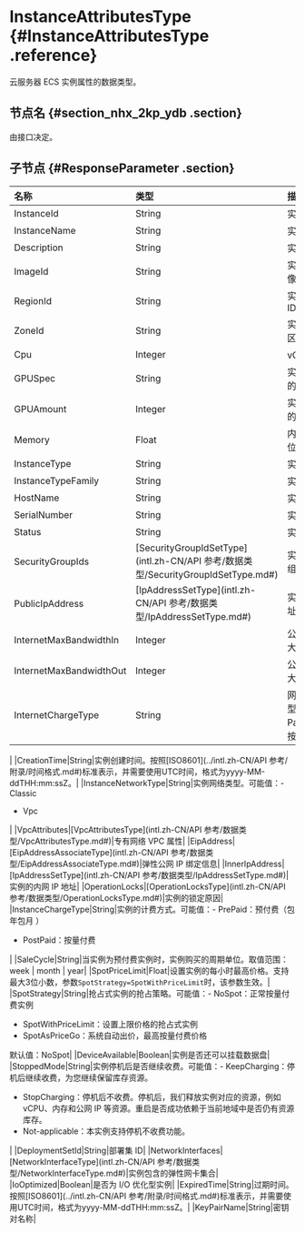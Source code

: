 # InstanceAttributesType {#InstanceAttributesType .reference}

云服务器 ECS 实例属性的数据类型。

## 节点名 {#section_nhx_2kp_ydb .section}

由接口决定。

## 子节点 {#ResponseParameter .section}

|名称|类型|描述|
|:-|:-|:-|
|InstanceId|String|实例 ID|
|InstanceName|String|实例名称|
|Description|String|实例描述|
|ImageId|String|实例运行的镜像 ID|
|RegionId|String|实例所属地域 ID|
|ZoneId|String|实例所属可用区|
|Cpu|Integer|vCPU 核数|
|GPUSpec|String|实例规格附带的 GPU 类型|
|GPUAmount|Integer|实例规格附带的 GPU 数量|
|Memory|Float|内存大小，单位 GiB|
|InstanceType|String|实例资源规格|
|InstanceTypeFamily|String|实例规格族|
|HostName|String|实例主机名|
|SerialNumber|String|实例序列号|
|Status|String|实例状态|
|SecurityGroupIds|[SecurityGroupIdSetType](intl.zh-CN/API 参考/数据类型/SecurityGroupIdSetType.md#)|实例所属安全组集合|
|PublicIpAddress|[IpAddressSetType](intl.zh-CN/API 参考/数据类型/IpAddressSetType.md#)|实例公网 IP 地址|
|InternetMaxBandwidthIn|Integer|公网入带宽最大值|
|InternetMaxBandwidthOut|Integer|公网出带宽最大值|
|InternetChargeType|String|网络计费类型。可能值：-   PayByTraffic：按流量计费

|
|CreationTime|String|实例创建时间。按照[ISO8601](../intl.zh-CN/API 参考/附录/时间格式.md#)标准表示，并需要使用UTC时间，格式为yyyy-MM-ddTHH:mm:ssZ。|
|InstanceNetworkType|String|实例网络类型。可能值：-   Classic
-   Vpc

|
|VpcAttributes|[VpcAttributesType](intl.zh-CN/API 参考/数据类型/VpcAttributesType.md#)|专有网络 VPC 属性|
|EipAddress|[EipAddressAssociateType](intl.zh-CN/API 参考/数据类型/EipAddressAssociateType.md#)|弹性公网 IP 绑定信息|
|InnerIpAddress|[IpAddressSetType](intl.zh-CN/API 参考/数据类型/IpAddressSetType.md#)|实例的内网 IP 地址|
|OperationLocks|[OperationLocksType](intl.zh-CN/API 参考/数据类型/OperationLocksType.md#)|实例的锁定原因|
|InstanceChargeType|String|实例的计费方式。可能值：-   PrePaid：预付费（包年包月 ）
-   PostPaid：按量付费

|
|SaleCycle|String|当实例为预付费实例时，实例购买的周期单位。取值范围：week | month | year|
|SpotPriceLimit|Float|设置实例的每小时最高价格。支持最大3位小数，参数`SpotStrategy=SpotWithPriceLimit`时，该参数生效。|
|SpotStrategy|String|抢占式实例的抢占策略。可能值：-   NoSpot：正常按量付费实例
-   SpotWithPriceLimit：设置上限价格的抢占式实例
-   SpotAsPriceGo：系统自动出价，最高按量付费价格

默认值：NoSpot|
|DeviceAvailable|Boolean|实例是否还可以挂载数据盘|
|StoppedMode|String|实例停机后是否继续收费。可能值：-   KeepCharging：停机后继续收费，为您继续保留库存资源。
-   StopCharging：停机后不收费。停机后，我们释放实例对应的资源，例如 vCPU、内存和公网 IP 等资源。重启是否成功依赖于当前地域中是否仍有资源库存。
-   Not-applicable：本实例支持停机不收费功能。

|
|DeploymentSetId|String|部署集 ID|
|NetworkInterfaces|[NetworkInterfaceType](intl.zh-CN/API 参考/数据类型/NetworkInterfaceType.md#)|实例包含的弹性网卡集合|
|IoOptimized|Boolean|是否为 I/O 优化型实例|
|ExpiredTime|String|过期时间。按照[ISO8601](../intl.zh-CN/API 参考/附录/时间格式.md#)标准表示，并需要使用UTC时间，格式为yyyy-MM-ddTHH:mm:ssZ。|
|KeyPairName|String|密钥对名称|

